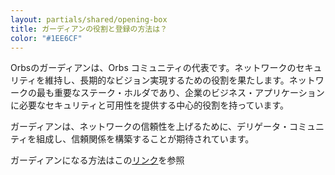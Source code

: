 ```yaml
---
layout: partials/shared/opening-box
title: ガーディアンの役割と登録の方法は？
color: "#1EE6CF"
---
```


Orbsのガーディアンは、Orbs コミュニティの代表です。ネットワークのセキュリティを維持し、長期的なビジョン実現するための役割を果たします。ネットワークの最も重要なステーク・ホルダであり、企業のビジネス・アプリケーションに必要なセキュリティと可用性を提供する中心的役割を持っています。

ガーディアンは、ネットワークの信頼性を上げるために、デリゲータ・コミュニティを組成し、信頼関係を構築することが期待されています。

ガーディアンになる方法はこの[リンク](https://github.com/orbs-network/validator-instructions)を参照
